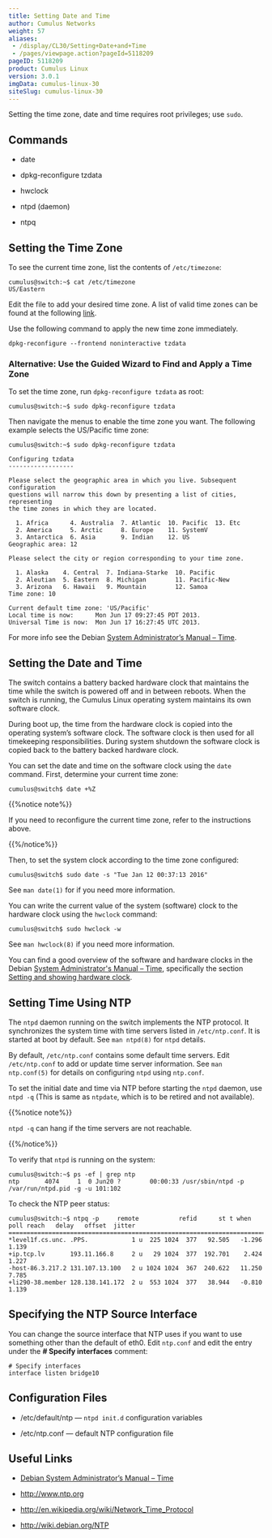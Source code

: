 ```yaml
---
title: Setting Date and Time
author: Cumulus Networks
weight: 57
aliases:
 - /display/CL30/Setting+Date+and+Time
 - /pages/viewpage.action?pageId=5118209
pageID: 5118209
product: Cumulus Linux
version: 3.0.1
imgData: cumulus-linux-30
siteSlug: cumulus-linux-30
---
```

Setting the time zone, date and time requires root privileges; use
`sudo`.

## <span>Commands</span>

  - date

  - dpkg-reconfigure tzdata

  - hwclock

  - ntpd (daemon)

  - ntpq

## <span>Setting the Time Zone</span>

To see the current time zone, list the contents of `/etc/timezone`:

    cumulus@switch:~$ cat /etc/timezone
    US/Eastern

Edit the file to add your desired time zone. A list of valid time zones
can be found at the following
[link](https://en.wikipedia.org/wiki/List_of_tz_database_time_zones).

Use the following command to apply the new time zone immediately.

    dpkg-reconfigure --frontend noninteractive tzdata

### <span>Alternative: Use the Guided Wizard to Find and Apply a Time Zone</span>

To set the time zone, run `dpkg-reconfigure tzdata` as root:

    cumulus@switch:~$ sudo dpkg-reconfigure tzdata

Then navigate the menus to enable the time zone you want. The following
example selects the US/Pacific time zone:

    cumulus@switch:~$ sudo dpkg-reconfigure tzdata
    
    Configuring tzdata
    ------------------
    
    Please select the geographic area in which you live. Subsequent configuration
    questions will narrow this down by presenting a list of cities, representing
    the time zones in which they are located.
    
      1. Africa      4. Australia  7. Atlantic  10. Pacific  13. Etc
      2. America     5. Arctic     8. Europe    11. SystemV
      3. Antarctica  6. Asia       9. Indian    12. US
    Geographic area: 12
    
    Please select the city or region corresponding to your time zone.
    
      1. Alaska    4. Central  7. Indiana-Starke  10. Pacific
      2. Aleutian  5. Eastern  8. Michigan        11. Pacific-New
      3. Arizona   6. Hawaii   9. Mountain        12. Samoa
    Time zone: 10
    
    Current default time zone: 'US/Pacific'
    Local time is now:      Mon Jun 17 09:27:45 PDT 2013.
    Universal Time is now:  Mon Jun 17 16:27:45 UTC 2013.

For more info see the Debian [System Administrator’s Manual –
Time](http://www.debian.org/doc/manuals/system-administrator/ch-sysadmin-time.html).

## <span>Setting the Date and Time</span>

The switch contains a battery backed hardware clock that maintains the
time while the switch is powered off and in between reboots. When the
switch is running, the Cumulus Linux operating system maintains its own
software clock.

During boot up, the time from the hardware clock is copied into the
operating system’s software clock. The software clock is then used for
all timekeeping responsibilities. During system shutdown the software
clock is copied back to the battery backed hardware clock.

You can set the date and time on the software clock using the `date`
command. First, determine your current time zone:

    cumulus@switch$ date +%Z

{{%notice note%}}

If you need to reconfigure the current time zone, refer to the
instructions above.

{{%/notice%}}

Then, to set the system clock according to the time zone configured:

    cumulus@switch$ sudo date -s "Tue Jan 12 00:37:13 2016"

See `man date(1)` for if you need more information.

You can write the current value of the system (software) clock to the
hardware clock using the `hwclock` command:

    cumulus@switch$ sudo hwclock -w

See `man hwclock(8)` if you need more information.

You can find a good overview of the software and hardware clocks in the
Debian [System Administrator's Manual –
Time](http://www.debian.org/doc/manuals/system-administrator/ch-sysadmin-time.html),
specifically the section [Setting and showing hardware
clock](http://www.debian.org/doc/manuals/system-administrator/ch-sysadmin-time.html#s16.2).

## <span>Setting Time Using NTP</span>

The `ntpd` daemon running on the switch implements the NTP protocol. It
synchronizes the system time with time servers listed in
`/etc/ntp.conf`. It is started at boot by default. See `man ntpd(8)` for
`ntpd` details.

By default, `/etc/ntp.conf` contains some default time servers. Edit
`/etc/ntp.conf` to add or update time server information. See `man
ntp.conf(5)` for details on configuring `ntpd` using `ntp.conf`.

To set the initial date and time via NTP before starting the `ntpd`
daemon, use `ntpd -q` (This is same as `ntpdate`, which is to be retired
and not available).

{{%notice note%}}

`ntpd -q` can hang if the time servers are not reachable.

{{%/notice%}}

To verify that `ntpd` is running on the system:

    cumulus@switch:~$ ps -ef | grep ntp
    ntp       4074     1  0 Jun20 ?        00:00:33 /usr/sbin/ntpd -p /var/run/ntpd.pid -g -u 101:102

To check the NTP peer status:

    cumulus@switch:~$ ntpq -p     remote           refid      st t when poll reach   delay   offset  jitter
    ==============================================================================
    *level1f.cs.unc. .PPS.            1 u  225 1024  377   92.505   -1.296   1.139
    +ip.tcp.lv       193.11.166.8     2 u   29 1024  377  192.701    2.424   1.227
    -host-86.3.217.2 131.107.13.100   2 u 1024 1024  367  240.622   11.250   7.785
    +li290-38.member 128.138.141.172  2 u  553 1024  377   38.944   -0.810   1.139

## <span>Specifying the NTP Source Interface</span>

You can change the source interface that NTP uses if you want to use
something other than the default of eth0. Edit `ntp.conf` and edit the
entry under the **\# Specify interfaces** comment:

    # Specify interfaces
    interface listen bridge10

## <span>Configuration Files</span>

  - /etc/default/ntp — `ntpd init.d` configuration variables

  - /etc/ntp.conf — default NTP configuration file

## <span>Useful Links</span>

  - [Debian System Administrator’s Manual –
    Time](http://www.debian.org/doc/manuals/system-administrator/ch-sysadmin-time.html)

  - <http://www.ntp.org>

  - <http://en.wikipedia.org/wiki/Network_Time_Protocol>

  - <http://wiki.debian.org/NTP>

<article id="html-search-results" class="ht-content" style="display: none;">

</article>

<footer id="ht-footer">

</footer>
